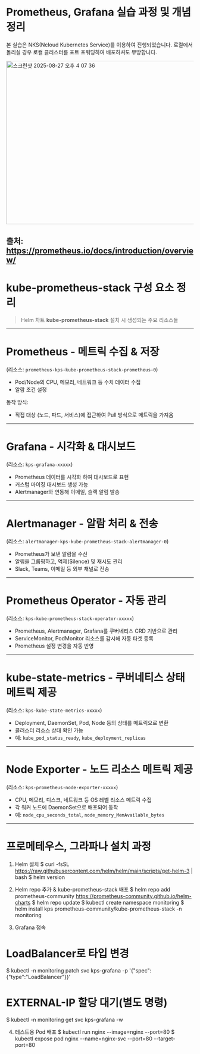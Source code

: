 # Prometheus, Grafana 실습 과정 및 개념 정리

본 실습은 NKS(Ncloud Kubernetes Service)를 이용하여 진행되었습니다. 
로컬에서 돌리실 경우 로컬 클러스터를 포트 포워딩하여 배포하셔도 무방합니다. 

<img width="821" height="439" alt="스크린샷 2025-08-27 오후 4 07 36" src="https://github.com/user-attachments/assets/797acb8f-44f3-4179-8479-8564c6323f1e" />


출처: https://prometheus.io/docs/introduction/overview/
---
# kube-prometheus-stack 구성 요소 정리
> Helm 차트 **kube-prometheus-stack** 설치 시 생성되는 주요 리소스들  

---

# Prometheus - 메트릭 수집 & 저장  
(리소스: `prometheus-kps-kube-prometheus-stack-prometheus-0`)
- Pod/Node의 CPU, 메모리, 네트워크 등 수치 데이터 수집
- 알람 조건 설정

동작 방식:
- 직접 대상 (노드, 파드, 서비스)에 접근하여 Pull 방식으로 메트릭을 가져옴  

---

# Grafana - 시각화 & 대시보드  
(리소스: `kps-grafana-xxxxx`)
- Prometheus 데이터를 시각화 하여 대시보드로 표현
- 커스텀 마이징 대시보드 생성 가능
- Alertmanager와 연동해 이메일, 슬랙 알림 발송  

---

# Alertmanager - 알람 처리 & 전송  
(리소스: `alertmanager-kps-kube-prometheus-stack-alertmanager-0`)
- Prometheus가 보낸 알람을 수신
- 알림을 그룹핑하고, 억제(Silence) 및 재시도 관리
- Slack, Teams, 이메일 등 외부 채널로 전송  

---

# Prometheus Operator - 자동 관리  
(리소스: `kps-kube-prometheus-stack-operator-xxxxx`)
- Prometheus, Alertmanager, Grafana를 쿠버네티스 CRD 기반으로 관리
- ServiceMonitor, PodMonitor 리소스를 감시해 자동 타겟 등록
- Prometheus 설정 변경을 자동 반영  

---

# kube-state-metrics - 쿠버네티스 상태 메트릭 제공  
(리소스: `kps-kube-state-metrics-xxxxx`)
- Deployment, DaemonSet, Pod, Node 등의 상태를 메트릭으로 변환
- 클러스터 리소스 상태 확인 가능
- 예: `kube_pod_status_ready`, `kube_deployment_replicas`  

---

# Node Exporter - 노드 리소스 메트릭 제공  
(리소스: `kps-prometheus-node-exporter-xxxxx`)
- CPU, 메모리, 디스크, 네트워크 등 OS 레벨 리소스 메트릭 수집
- 각 워커 노드에 DaemonSet으로 배포되어 동작
- 예: `node_cpu_seconds_total`, `node_memory_MemAvailable_bytes`

--- 
# 프로메테우스, 그라파나 설치 과정
1) Helm 설치 
$ curl -fsSL https://raw.githubusercontent.com/helm/helm/main/scripts/get-helm-3 | bash 
$ helm version

2) Helm repo 추가 & kube-prometheus-stack 배포 
$ helm repo add prometheus-community https://prometheus-community.github.io/helm-charts 
$ helm repo update 
$ kubectl create namespace monitoring 
$ helm install kps prometheus-community/kube-prometheus-stack -n monitoring 

3) Grafana 접속
# LoadBalancer로 타입 변경 
$ kubectl -n monitoring patch svc kps-grafana -p '{"spec":{"type":"LoadBalancer"}}' 
# EXTERNAL-IP 할당 대기(별도 명령) 
$ kubectl -n monitoring get svc kps-grafana -w

4) 테스트용 Pod 배포 
$ kubectl run nginx --image=nginx --port=80 
$ kubectl expose pod nginx --name=nginx-svc --port=80 --target-port=80
